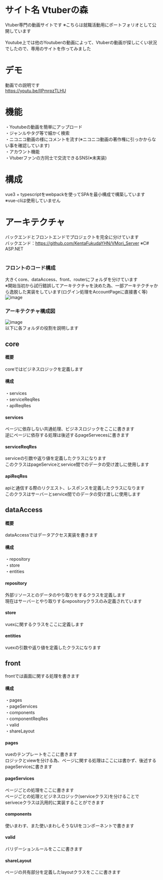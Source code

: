 # サイト名 Vtuberの森
Vtuber専門の動画サイトです ※こちらは就職活動用にポートフォリオとして公開しています<br>
<br>
Youtube上では他のYoutuberの動画によって、Vtuberの動画が探しにくい状況でしたので、専用のサイトを作ってみました<br>
 
# デモ
動画での説明です<br>
 https://youtu.be/IlPmrpzTLHU
 
# 機能
・Youtubeの動画を簡単にアップロード<br>
・ジャンルやタグ等で細かく検索<br>
・ニコニコ動画の様にコメントを流す(※ニコニコ動画の著作権に引っかからない事を確認しています)<br>
・アカウント機能<br>
・Vtuberファンの方同士で交流できるSNS(※未実装)
 
# 構成
 
vue3 + typescriptをwebpackを使ってSPAを最小構成で構築しています<br>
※vue-cliは使用していません
 
# アーキテクチャ
 バックエンドとフロントエンドでプロジェクトを完全に分けています<br>
 バックエンド：https://github.com/KentaFukudaYHN/VMori_Server ※C# ASP.NET <br>
 <br>

### フロントのコード構成
大きくcore、dataAccess、front、routerにフォルダを分けています<br>
※開始当初から試行錯誤してアーキテクチャを決めた為、一部アーキテクチャから逸脱した実装をしています(ログイン処理をAccountPageに直接書く等)
<br>
![image](https://user-images.githubusercontent.com/43101670/156493548-e7cca90a-2917-4a2f-829a-53430da19511.PNG)
<br>
### アーキテクチャ構成図
![image](https://user-images.githubusercontent.com/43101670/156501507-8121909e-4e84-4056-b755-c32703173d49.png)
<br>
以下に各フォルダの役割を説明します<br>

## core

#### 概要
coreではビジネスロジックを定義します<br>

#### 構成
・services<br>
・serviceReqRes <br>
・apiReqRes<br>

#### services
ページに依存しない共通処理、ビジネスロジックをここに書きます<br>
逆にページに依存する処理は後述するpageServecesに書きます<br>

#### serviceReqRes
serviceの引数や返り値を定義したクラスになります<br>
このクラスはpageServiceとservice間でのデータの受け渡しに使用します<br>

#### apiReqRes
apiと通信する際のリクエスト、レスポンスを定義したクラスになります<br>
このクラスはサーバーとservice間でのデータの受け渡しに使用します<br>

## dataAccess

#### 概要
dataAccessではデータアクセス実装を書きます<br>

#### 構成
・repository<br>
・store <br>
・entities<br>

#### repository
外部リソースとのデータのやり取りをするクラスを定義します<br>
現在はサーバーとやり取りするrepositoryクラスのみ定義されています<br>

#### store
vuexに関するクラスをここに定義します<br>

#### entities
vuexの引数や返り値を定義したクラスになります<br>

## front
frontでは画面に関する処理を書きます<br>

#### 構成
・pages<br>
・pageServices <br>
・components<br>
・componentReqRes<br>
・valid<br>
・shareLayout<br>

#### pages
vueのテンプレートをここに書きます<br>
ロジックとviewを分ける為、ページに関する処理はここには書かず、後述するpageServiceに書きます

#### pageServices
ページごとの処理をここに書きます<br>
ページごとの処理とビジネスロジック(serviceクラス)を分けることで<br>
seriveceクラスは汎用的に実装することができます<br>

#### components
使いまわす、また使いまわしそうなUIをコンポーネントで書きます<br>

#### valid
バリデーションルールをここに書きます<br>

#### shareLayout
ページの共有部分を定義したlayoutクラスをここに書きます
